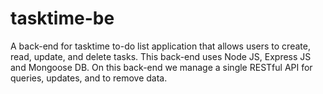 # tasktime-be
A back-end for tasktime to-do list application that allows users to create, read, update, and delete tasks.
This back-end uses Node JS, Express JS and Mongoose DB. 
On this back-end we manage a single RESTful API for queries, updates, and to remove data. 
